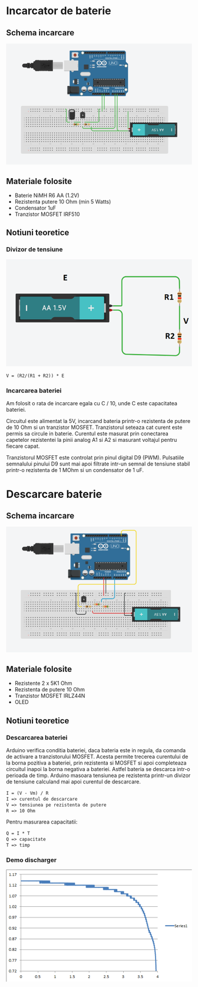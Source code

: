 # Incarcator de baterie
## Schema incarcare
![alt text](https://github.com/razvanMiu/Arduino-Clock/blob/master/charger.png)
## Materiale folosite
* Baterie NiMH R6 AA (1.2V)
* Rezistenta putere 10 Ohm (min 5 Watts) 
* Condensator 1uF
* Tranzistor MOSFET IRF510
## Notiuni teoretice
### Divizor de tensiune
![alt text](https://github.com/razvanMiu/Arduino-Clock/blob/master/divizor.png)
```
V = (R2/(R1 + R2)) * E
```
### Incarcarea bateriei
Am folosit o rata de incarcare egala cu C / 10, unde C este capacitatea bateriei.

Circuitul este alimentat la 5V, incarcand bateria printr-o rezistenta de putere de 10 Ohm si un tranzistor MOSFET. Tranzistorul seteaza cat curent este permis sa circule in baterie. Curentul este masurat prin conectarea capetelor rezistentei la pinii analog A1 si A2 si masurant voltajul pentru fiecare capat.

Tranzistorul MOSFET este controlat prin pinul digital D9 (PWM). Pulsatiile semnalului pinului D9 sunt mai apoi filtrate intr-un semnal de tensiune stabil printr-o rezistenta de 1 MOhm si un condensator de 1 uF.

# Descarcare baterie
## Schema incarcare
![alt text](https://github.com/razvanMiu/Arduino-Clock/blob/master/discharger.png)
## Materiale folosite
* Rezistente 2 x 5K1 Ohm
* Rezistenta de putere 10 Ohm
* Tranzistor MOSFET IRLZ44N
* OLED
## Notiuni teoretice
### Descarcarea bateriei
Arduino verifica conditia bateriei, daca bateria este in regula, da comanda de activare a tranzistorului MOSFET. Acesta permite trecerea curentului de la borna pozitiva a bateriei, prin rezistenta si MOSFET si apoi completeaza circuitul inapoi la borna negativa a bateriei. Astfel bateria se descarca intr-o perioada de timp. Arduino masoara tensiunea pe rezistenta printr-un divizor de tensiune calculand mai apoi curentul de descarcare.
```
I = (V - Vm) / R
I => curentul de descarcare
V => tensiunea pe rezistenta de putere
R => 10 Ohm
```
Pentru masurarea capacitatii:
```
Q = I * T
Q => capacitate
T => timp
```

### Demo discharger
![alt text](https://github.com/razvanMiu/Arduino-Clock/blob/master/battary_discharge.png)
